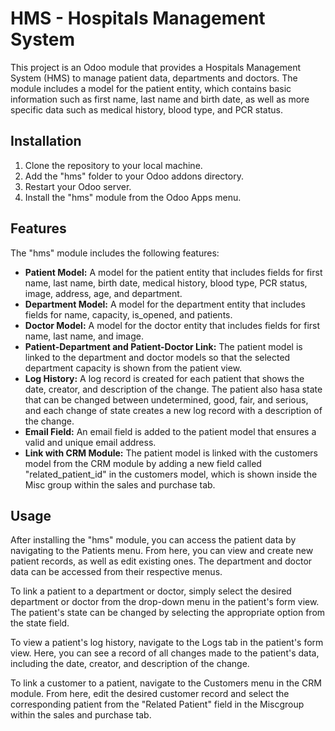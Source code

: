 # HMS - Hospitals Management System

This project is an Odoo module that provides a Hospitals Management System (HMS) to manage patient data, departments and doctors. The module includes a model for the patient entity, which contains basic information such as first name, last name and birth date, as well as more specific data such as medical history, blood type, and PCR status.

## Installation

1. Clone the repository to your local machine.
2. Add the "hms" folder to your Odoo addons directory.
3. Restart your Odoo server.
4. Install the "hms" module from the Odoo Apps menu.

## Features

The "hms" module includes the following features:

- **Patient Model:** A model for the patient entity that includes fields for first name, last name, birth date, medical history, blood type, PCR status, image, address, age, and department.
- **Department Model:** A model for the department entity that includes fields for name, capacity, is_opened, and patients.
- **Doctor Model:** A model for the doctor entity that includes fields for first name, last name, and image.
- **Patient-Department and Patient-Doctor Link:** The patient model is linked to the department and doctor models so that the selected department capacity is shown from the patient view.
- **Log History:** A log record is created for each patient that shows the date, creator, and description of the change. The patient also hasa state that can be changed between undetermined, good, fair, and serious, and each change of state creates a new log record with a description of the change.
- **Email Field:** An email field is added to the patient model that ensures a valid and unique email address.
- **Link with CRM Module:** The patient model is linked with the customers model from the CRM module by adding a new field called "related_patient_id" in the customers model, which is shown inside the Misc group within the sales and purchase tab.

## Usage

After installing the "hms" module, you can access the patient data by navigating to the Patients menu. From here, you can view and create new patient records, as well as edit existing ones. The department and doctor data can be accessed from their respective menus.

To link a patient to a department or doctor, simply select the desired department or doctor from the drop-down menu in the patient's form view. The patient's state can be changed by selecting the appropriate option from the state field.

To view a patient's log history, navigate to the Logs tab in the patient's form view. Here, you can see a record of all changes made to the patient's data, including the date, creator, and description of the change.

To link a customer to a patient, navigate to the Customers menu in the CRM module. From here, edit the desired customer record and select the corresponding patient from the "Related Patient" field in the Miscgroup within the sales and purchase tab.

